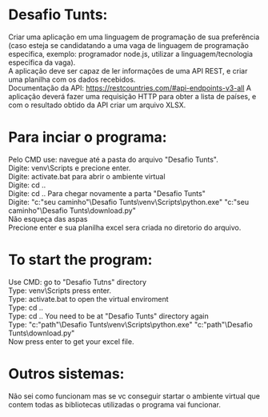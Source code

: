 # Desafio Tunts:

Criar uma aplicação em uma linguagem de programação de sua preferência (caso esteja se
candidatando a uma vaga de linguagem de programação específica, exemplo: programador
node.js, utilizar a linguagem/tecnologia específica da vaga).<br/> A aplicação deve ser capaz de ler
informações de uma API REST, e criar uma planilha com os dados recebidos.<br/>
Documentação da API: https://restcountries.com/#api-endpoints-v3-all
A aplicação deverá fazer uma requisição HTTP para obter a lista de países, e com o resultado
obtido da API criar um arquivo XLSX.

# Para inciar o programa:
<p>
Pelo CMD use: navegue até a pasta do arquivo "Desafio Tunts".<br/>
Digite: venv\Scripts e precione enter.<br/>
Digite: activate.bat para abrir o ambiente virtual<br/>
Digite: cd ..<br/>
Digite: cd .. Para chegar novamente a parta "Desafio Tunts"<br/>
Digite: "c:"seu caminho"\Desafio Tunts\venv\Scripts\python.exe" "c:"seu caminho"\Desafio Tunts\download.py"<br/>
Não esqueça das aspas<br/>
Precione enter e sua planilha excel sera criada no diretorio do arquivo.<br/>
</p>

# To start the program:

Use CMD: go to "Desafio Tutns" directory<br/>
Type: venv\Scripts press enter.<br/>
Type: activate.bat to open the virtual enviroment <br/>
Type: cd ..<br/>
Type: cd ..     You need to be at "Desafio Tunts" directory again<br/>
Type: "c:"path"\Desafio Tunts\venv\Scripts\python.exe" "c:"path"\Desafio Tunts\download.py"<br/>
Now press enter to get your excel file.<br/>

# Outros sistemas: 

Não sei como funcionam mas se vc conseguir startar o ambiente virtual que contem todas as bibliotecas utilizadas o programa vai funcionar.
